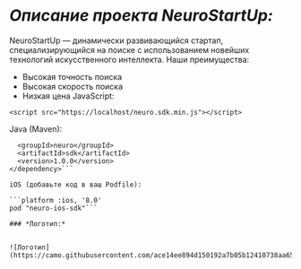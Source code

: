 # *Описание проекта NeuroStartUp:*


NeuroStartUp — динамически развивающийся стартап, специализирующийся на поиске с использованием новейших технологий искусственного интеллекта. Наши преимущества:

* Высокая точность поиска
* Высокая скорость поиска
* Низкая цена
JavaScript:

```<script src="https://localhost/neuro.sdk.min.js"></script>```

Java (Maven):

```<dependency>
  <groupId>neuro</groupId>
  <artifactId>sdk</artifactId>
  <version>1.0.0</version>
</dependency>```

iOS (добавьте код в ваш Podfile):

```platform :ios, '8.0'
pod "neuro-ios-sdk"```

### *Логотип:*


![Логотип](https://camo.githubusercontent.com/ace14ee894d150192a7b05b12410738aa65528da742bbce69315a5f441320ea7/68747470733a2f2f692e696d6775722e636f6d2f495a4f525769492e706e67)
